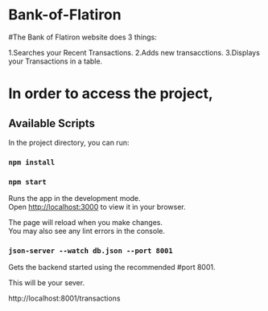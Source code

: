# Bank-of-Flatiron

#The Bank of Flatiron website does 3 things:

1.Searches your Recent Transactions.
2.Adds new transacctions.
3.Displays your Transactions in a table.

# In order to access the project,
## Available Scripts

In the project directory, you can run:

### `npm install`

### `npm start`

Runs the app in the development mode.\
Open [http://localhost:3000](http://localhost:3000) to view it in your browser.

The page will reload when you make changes.\
You may also see any lint errors in the console.
 
 ### `json-server --watch db.json --port 8001`
 
 Gets the backend started using the recommended #port 8001.
 
 This will be your sever.
 
 http://localhost:8001/transactions
 
 
 
